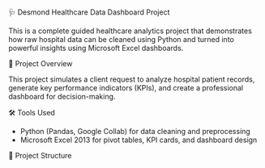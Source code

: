 🩺 Desmond Healthcare Data Dashboard Project

This is a complete guided healthcare analytics project that demonstrates how raw hospital data can be cleaned using Python and turned into powerful insights using Microsoft Excel dashboards.

 📌 Project Overview

This project simulates a client request to analyze hospital patient records, generate key performance indicators (KPIs), and create a professional dashboard for decision-making.



 🛠️ Tools Used
- Python (Pandas, Google Collab) for data cleaning and preprocessing
- Microsoft Excel 2013 for pivot tables, KPI cards, and dashboard design


 📂 Project Structure
